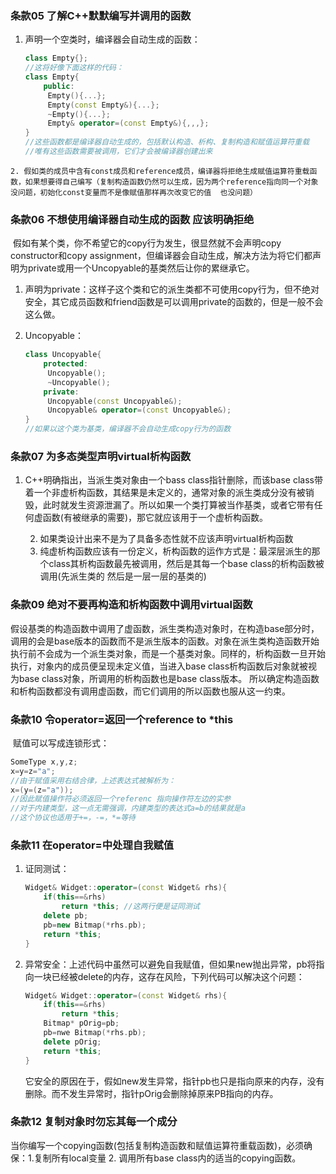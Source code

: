 ### 条款05 了解C++默默编写并调用的函数

 1.    声明一个空类时，编译器会自动生成的函数：

       ```c++
       class Empty{};
       //这将好像下面这样的代码：
       class Empty{
           public:
           	Empty(){...};
           	Empty(const Empty&){...};
           	~Empty(){...};
           	Empty& operator=(const Empty&){,,,};
       }
       //这些函数都是编译器自动生成的，包括默认构造、析构、复制构造和赋值运算符重载
       //唯有这些函数需要被调用，它们才会被编译器创建出来
       ```

	2. 假如类的成员中含有const成员和reference成员，编译器将拒绝生成赋值运算符重载函数，如果想要得自己编写（复制构造函数仍然可以生成，因为两个reference指向同一个对象没问题，初始化const变量而不是像赋值那样再次改变它的值  也没问题）

### 条款06 不想使用编译器自动生成的函数 应该明确拒绝

​	假如有某个类，你不希望它的copy行为发生，很显然就不会声明copy constructor和copy assignment，但编译器会自动生成，解决方法为将它们都声明为private或用一个Uncopyable的基类然后让你的累继承它。

 1.    声明为private：这样子这个类和它的派生类都不可使用copy行为，但不绝对安全，其它成员函数和friend函数是可以调用private的函数的，但是一般不会这么做。

 2.    Uncopyable：

       ```c++
       class Uncopyable{
           protected:
           	Uncopyable();
           	~Uncopyable();
           private:
           	Uncopyable(const Uncopyable&);
           	Uncopyable& operator=(const Uncopyable&);
       }
       //如果以这个类为基类，编译器不会自动生成copy行为的函数
       ```

### 条款07 为多态类型声明virtual析构函数

1.  C++明确指出，当派生类对象由一个bass class指针删除，而该base class带着一个非虚析构函数，其结果是未定义的，通常对象的派生类成分没有被销毁，此时就发生资源泄漏了。所以如果一个类打算被当作基类，或者它带有任何虚函数(有被继承的需要)，那它就应该用于一个虚析构函数。

 	2. 如果类设计出来不是为了具备多态性就不应该声明virtual析构函数
 	3. 纯虚析构函数应该有一份定义，析构函数的运作方式是：最深层派生的那个class其析构函数最先被调用，然后是其每一个base class的析构函数被调用(先派生类的 然后是一层一层的基类的)

### 条款09 绝对不要再构造和析构函数中调用virtual函数

​	假设基类的构造函数中调用了虚函数，派生类构造对象时，在构造base部分时，调用的会是base版本的函数而不是派生版本的函数。对象在派生类构造函数开始执行前不会成为一个派生类对象，而是一个基类对象。
​	同样的，析构函数一旦开始执行，对象内的成员便呈现未定义值，当进入base class析构函数后对象就被视为base class对象，所调用的析构函数也是base class版本。
​	所以确定构造函数和析构函数都没有调用虚函数，而它们调用的所以函数也服从这一约束。

### 条款10 令operator=返回一个reference to *this

​	赋值可以写成连锁形式：

```c++
SomeType x,y,z;
x=y=z="a";
//由于赋值采用右结合律，上述表达式被解析为：
x=(y=(z="a"));
//因此赋值操作符必须返回一个referenc 指向操作符左边的实参
//对于内建类型，这一点无需强调，内建类型的表达式a=b的结果就是a
//这个协议也适用于+=，-=，*=等待
```

### 条款11 在operator=中处理自我赋值

1.  证同测试：

    ```c++
    Widget& Widget::operator=(const Widget& rhs){
        if(this==&rhs)
            return *this; //这两行便是证同测试
        delete pb;
        pb=new Bitmap(*rhs.pb);
        return *this;
    }
    ```

2.  异常安全：上述代码中虽然可以避免自我赋值，但如果new抛出异常，pb将指向一块已经被delete的内存，这存在风险，下列代码可以解决这个问题：

    ```c++
    Widget& Widget::operator=(const Widget& rhs){
        if(this==&rhs)
            return *this;
        Bitmap* pOrig=pb;
        pb=nwe Bitmap(*rhs.pb);
        delete pOrig;
        return *this;
    }
    ```

    ​	它安全的原因在于，假如new发生异常，指针pb也只是指向原来的内存，没有删除。而不发生异常时，指针pOrig会删除掉原来PB指向的内存。

### 条款12 复制对象时勿忘其每一个成分

​	当你编写一个copying函数(包括复制构造函数和赋值运算符重载函数)，必须确保：1.复制所有local变量  2. 调用所有base class内的适当的copying函数。


